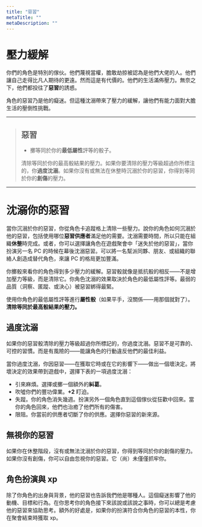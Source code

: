 ```yaml
---
title: "惡習"
metaTitle: ""
metaDescription: ""
---
```


# 壓力緩解

你們的角色是特別的傢伙。他們蔑視當權，膽敢劫掠被認為是他們大佬的人。他們讓自己走得比凡人期待的更遠。然而這是有代價的。他們的生活滿佈壓力。無奈之下，他們都投往了**惡習**的誘惑。

角色的惡習乃是他的癡迷。但這種沈溺帶來了壓力的緩解，讓他們有能力面對大膽生活的壓倒性挑戰。

---

> ## 惡習
> 
> * 擲等同於你的<strong>最低屬性</strong>評等的骰子。
> 
> 清除等同於你的最高骰結果的壓力。如果你要清除的壓力等級超過你所標注的，你<strong>過度沈溺</strong>。如果你沒有或無法在休整時沉溺於你的惡習，你得到等同於你的<strong>創傷</strong>的壓力。

---

# 沈溺你的惡習

當你沉溺於你的惡習，你從角色卡追蹤格上清除一些壓力。說你的角色如何沉溺於他的惡習，包括使用哪位**惡習供應者**滿足他的需要。沈溺需要時間，所以只能在組織**休整**時完成。或者，你可以選擇讓角色在遊戲聚會中「迷失於他的惡習」，當你扮演另一名 PC 的時候在幕後沈溺惡習。可以將一名幫派同夥、朋友、或組織的聯絡人創造成替代角色，來讓 PC 的格局更加豐滿。

你擲骰來看你的角色得到多少壓力的緩解。惡習骰就像是抵抗骰的相反——不是增加壓力等級，而是清除它。你角色沈溺的效果取決於角色的最低屬性評等。最弱的品質（<span class="game-term">洞察</span>、<span class="game-term">匿蹤</span>、或<span class="game-term">決心</span>）被惡習綁得最緊。

使用你角色的最低屬性評等進行**屬性骰**（如果平手，沒關係——用那個就對了）。**清除等同於最高骰結果的壓力。**

## 過度沈溺

如果你的惡習骰清除的壓力等級超過你所標記的，你過度沈溺。惡習不是可靠的、可控的習慣。而是有風險的——能讓角色的行動違反他們的最佳利益。

當你過度沈溺，你因惡習——在獲取它時或在它的影響下——做出一個壞決定。將壞決定的效果帶到遊戲中，選擇下表的一項過度沈溺：

* <span class="game-term">引來麻煩。</span>選擇或擲一個額外的<strong>糾葛</strong>。
* <span class="game-term">吹噓</span>你們的豐功偉業。<strong>+2</strong> <span class="game-term">盯迫</span>。
* <span class="game-term">失蹤。</span>你的角色消失幾週。扮演另外一個角色直到這個傢伙從狂歡中回來。當你的角色回來，他們也治癒了他們所有的傷害。
* <span class="game-term">限阻。</span>你當前的供應者切斷了你的供應。選擇你惡習的新來源。

## 無視你的惡習

如果你在休整階段，沒有或無法沈溺於你的惡習，你得到等同於你的<span class="game-term">創傷</span>的壓力。如果你沒有創傷，你可以自由忽視你的惡習。它（尚）未僅僅抓牢你。

## 角色扮演與 xp

除了你角色的出身與背景，他的惡習也告訴我們他是哪種人。這個癡迷影響了他的動機、目標和行為。在你思考你的角色接下來該說或該說之事時，你可以總是考慮他的惡習來協助思考。額外的好處是，如果你的扮演符合你角色的惡習的本性，你在聚會結束時獲取 xp。